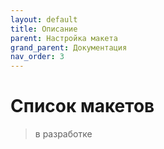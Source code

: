 ```yaml
---
layout: default
title: Описание
parent: Настройка макета
grand_parent: Документация
nav_order: 3
--- 
```


# Список макетов

> в разработке